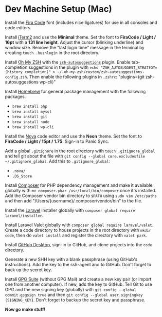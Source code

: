 # Dev Machine Setup (Mac)

Install the [Fira Code](https://github.com/tonsky/FiraCode) font (includes nice ligatures) for use in all consoles and code editors.

Install [iTerm2](https://iterm2.com/index.html) and use the **Minimal** theme. Set the font to **FiraCode / Light / 16pt** with a **131 line height**. Adjust the cursor (blinking underline) and window size. Remove the "last login time" message in the terminal by creating `touch .hushlogin` in the root directory.

Install [Oh My ZSH](https://ohmyz.sh) with the [`zsh-autosuggestions`](https://github.com/zsh-users/zsh-autosuggestions) plugin. Enable tab-completion suggestions in the plugin with `echo "ZSH_AUTOSUGGEST_STRATEGY=(history completion)" > ~/.oh-my-zsh/custom/zsh-autosuggestions-config.zsh`. Then enable the following plugins in `.zshrc`: "plugins=(git zsh-autosuggestions wp-cli)"

Install [Homebrew](https://brew.sh) for general package management with the following packages.

-   `brew install php`
-   `brew install mysql`
-   `brew install git`
-   `brew install node`
-   `brew install wp-cli`

Install the [Nova](https://nova.app) code editor and use the **Neon** theme. Set the font to **FiraCode / Light / 15pt / 1.75**. Sign-in to Panic Sync.

Add a global `.gitignore` in the root directory with `touch .gitignore_global` and tell git about the file with `git config --global core.excludesfile ~/.gitignore_global`. Add this to `.gitignore_global`:

-   `.nova/`
-   `.DS_Store`

Install [Composer](https://getcomposer.org) for PHP dependency management and make it available globally with `mv composer.phar /usr/local/bin/composer` once it's installed. Add the Composer vendor bin directory to `$PATH` using `sudo vim /etc/paths` and then add "/Users/{username}/.composer/vendor/bin" to the file.

Install the [Laravel](https://laravel.com) Installer globally with `composer global require laravel/installer`.

Install Laravel Valet globally with `composer global require laravel/valet`. Create a code directory to house projects in the root directory with `mkdir code`, then do `valet install` and register the directory with `valet park`.

Install [GitHub Desktop](https://desktop.github.com), sign-in to GitHub, and clone projects into the `code` directory.

Generate a new SHH key with a blank passphrase (using GitHub's instructions). Add the key to the ssh-agent and to GitHub. Don't forget to back up the secret key.

Install [GPG Suite](https://gpgtools.org) (without GPG Mail) and create a new key pair (or import one from another computer). If new, add the key to GitHub. Tell Git to use GPG and the new signing key (globally) with `git config --global commit.gpgsign true` and then `git config --global user.signingkey {SIGNING_KEY}`. Don't forget to backup the secret key and passphrase.

**Now go make stuff!**
